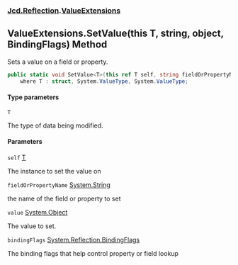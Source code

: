 ### [Jcd.Reflection](Jcd.Reflection.md 'Jcd.Reflection').[ValueExtensions](ValueExtensions.md 'Jcd.Reflection.ValueExtensions')

## ValueExtensions.SetValue<T>(this T, string, object, BindingFlags) Method

Sets a value on a field or property.

```csharp
public static void SetValue<T>(this ref T self, string fieldOrPropertyName, object value, System.Reflection.BindingFlags bindingFlags=System.Reflection.BindingFlags.Instance|System.Reflection.BindingFlags.Public|System.Reflection.BindingFlags.NonPublic)
    where T : struct, System.ValueType, System.ValueType;
```

#### Type parameters

<a name='Jcd.Reflection.ValueExtensions.SetValue_T_(thisT,string,object,System.Reflection.BindingFlags).T'></a>

`T`

The type of data being modified.

#### Parameters

<a name='Jcd.Reflection.ValueExtensions.SetValue_T_(thisT,string,object,System.Reflection.BindingFlags).self'></a>

`self` [T](ValueExtensions.SetValue.2UgzmbCmD0mpsNyQDm+lww.md#Jcd.Reflection.ValueExtensions.SetValue_T_(thisT,string,object,System.Reflection.BindingFlags).T 'Jcd.Reflection.ValueExtensions.SetValue<T>(this T, string, object, System.Reflection.BindingFlags).T')

The instance to set the value on

<a name='Jcd.Reflection.ValueExtensions.SetValue_T_(thisT,string,object,System.Reflection.BindingFlags).fieldOrPropertyName'></a>

`fieldOrPropertyName` [System.String](https://docs.microsoft.com/en-us/dotnet/api/System.String 'System.String')

the name of the field or property to set

<a name='Jcd.Reflection.ValueExtensions.SetValue_T_(thisT,string,object,System.Reflection.BindingFlags).value'></a>

`value` [System.Object](https://docs.microsoft.com/en-us/dotnet/api/System.Object 'System.Object')

The value to set.

<a name='Jcd.Reflection.ValueExtensions.SetValue_T_(thisT,string,object,System.Reflection.BindingFlags).bindingFlags'></a>

`bindingFlags` [System.Reflection.BindingFlags](https://docs.microsoft.com/en-us/dotnet/api/System.Reflection.BindingFlags 'System.Reflection.BindingFlags')

The binding flags that help control property or field lookup